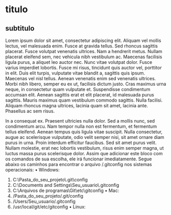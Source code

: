 # titulo

## subtitulo

Lorem ipsum dolor sit amet, consectetur adipiscing elit. Aliquam vel mollis lectus, vel malesuada enim. Fusce at gravida tellus. Sed rhoncus sagittis placerat. Fusce volutpat venenatis ultrices. Nam a hendrerit metus.
Nullam placerat eleifend sem, nec vehicula nibh vestibulum ac. Maecenas facilisis ligula purus, a aliquet leo auctor nec. Nunc vitae volutpat dolor.
Fusce varius imperdiet lobortis. Fusce mi risus, tincidunt quis auctor vel, porttitor in elit. Duis elit turpis, vulputate vitae blandit a, sagittis quis ipsum.
Maecenas vel nisl tellus. Aenean venenatis enim sed venenatis ultrices. Morbi nibh libero, semper eu ex ut, facilisis dictum justo.
Cras maximus urna neque, in consectetur quam vulputate et. Suspendisse condimentum accumsan elit. Aenean sagittis erat et elit placerat, id malesuada purus sagittis. Mauris maximus quam vestibulum commodo sagittis. Nulla facilisi.
Aliquam rhoncus magna ultrices, lacinia quam sit amet, lacinia ante. Phasellus ac sem risus.

In a consequat ex. Praesent ultricies nulla dolor. Sed a mollis nunc, sed condimentum arcu. Nam tempor nulla non est fermentum, et fermentum tellus eleifend.
Aenean tempus quis ligula vitae suscipit. Nulla consectetur, augue ac scelerisque vulputate, odio velit semper nisi, sit amet ornare diam purus in urna. Proin interdum efficitur faucibus. Sed sit amet purus velit. Nullam molestie, erat nec lobortis vestibulum, risus enim semper magna, ut luctus massa purus scelerisque dolor.
Assim que adicionar este bloco com os comandos de sua escolha, ele irá
funcionar imediatamente.
Segue abaixo os caminhos para encontrar o arquivo /.gitconfig nos sistemas
operacionais:
• Windows:
1. C:\\Pasta_do_seu_projeto\\.git\\config
2. C:\\Documents and Settings\\Seu_usuario\\.gitconfig
3. C:\\Arquivos de programas\\Git\\etc\\gitconfig
• Mac:
1. /Pasta_do_seu_projeto/.git/config
2. /Users/Seu_usuario/.gitconfig
3. /usr/local/git/etc/gitconfig
• Linux: